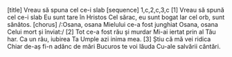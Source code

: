 [title] Vreau să spuna cel ce-i slab
[sequence] 1,c,2,c,3,c
[1]
Vreau să spună cel ce-i slab
Eu sunt tare în Hristos
Cel sărac, eu sunt bogat
Iar cel orb, sunt sănătos.
[chorus]
/:Osana, osana
Mielului ce-a fost junghiat
Osana, osana
Celui mort și înviat:/
[2]
Tot ce-a fost rău și murdar
Mi-ai iertat prin al Tău har.
Ca un râu, iubirea Ta
Umple azi inima mea.
[3]
Știu că mă vei ridica
Chiar de-aș fi-n adânc de mări
Bucuros te voi lăuda
Cu-ale salvării cântări.

